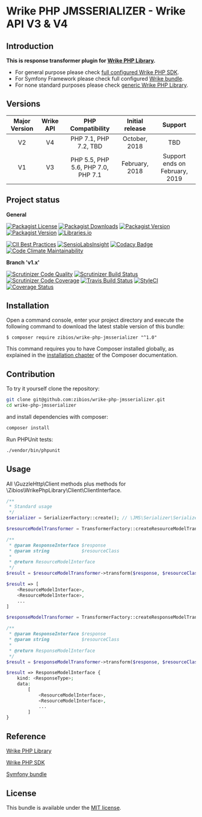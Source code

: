 Wrike PHP JMSSERIALIZER - Wrike API V3 & V4
===========================================

Introduction
------------

**This is response transformer plugin for [Wrike PHP Library](https://github.com/zibios/wrike-php-library).**

* For general purpose please check [full configured Wrike PHP SDK](https://github.com/zibios/wrike-php-sdk).
* For Symfony Framework please check full configured [Wrike bundle](https://github.com/zibios/wrike-bundle).
* For none standard purposes please check [generic Wrike PHP Library](https://github.com/zibios/wrike-php-library).

Versions
--------
| Major Version | Wrike API | PHP Compatibility                  | Initial release | Support                        |
|:-------------:|:---------:|:----------------------------------:|:---------------:|:------------------------------:|
| V2            | V4        | PHP 7.1, PHP 7.2, TBD              | October, 2018   | TBD                            |
| V1            | V3        | PHP 5.5, PHP 5.6, PHP 7.0, PHP 7.1 | February, 2018  | Support ends on February, 2019 |

Project status
--------------

**General**

[![Packagist License](https://img.shields.io/packagist/l/zibios/wrike-php-jmsserializer.svg)](https://packagist.org/packages/zibios/wrike-php-jmsserializer)
[![Packagist Downloads](https://img.shields.io/packagist/dt/zibios/wrike-php-jmsserializer.svg)](https://packagist.org/packages/zibios/wrike-php-jmsserializer)
[![Packagist Version](https://img.shields.io/packagist/v/zibios/wrike-php-jmsserializer.svg)](https://packagist.org/packages/zibios/wrike-php-jmsserializer)
[![Packagist Version](https://img.shields.io/packagist/php-v/zibios/wrike-php-jmsserializer.svg)](https://packagist.org/packages/zibios/wrike-php-jmsserializer)
[![Libraries.io](https://img.shields.io/librariesio/github/zibios/wrike-php-jmsserializer.svg)](https://libraries.io/packagist/zibios%2Fwrike-php-jmsserializer)

[![CII Best Practices](https://bestpractices.coreinfrastructure.org/projects/1692/badge)](https://bestpractices.coreinfrastructure.org/projects/1692)
[![SensioLabsInsight](https://insight.sensiolabs.com/projects/c5257b55-3b63-4739-9e91-2f231d189691/mini.png)](https://insight.sensiolabs.com/projects/c5257b55-3b63-4739-9e91-2f231d189691)
[![Codacy Badge](https://api.codacy.com/project/badge/Grade/8d37c4ffd44647dba3f4e82dae223481)](https://www.codacy.com/app/zibios/wrike-php-jmsserializer)
[![Code Climate Maintainability](https://api.codeclimate.com/v1/badges/047196b5262f5adb15df/maintainability)](https://codeclimate.com/github/zibios/wrike-php-jmsserializer/maintainability)

**Branch 'v1.x'**

[![Scrutinizer Code Quality](https://scrutinizer-ci.com/g/zibios/wrike-php-jmsserializer/badges/quality-score.png?b=v1.x)](https://scrutinizer-ci.com/g/zibios/wrike-php-jmsserializer/?branch=v1.x)
[![Scrutinizer Build Status](https://scrutinizer-ci.com/g/zibios/wrike-php-jmsserializer/badges/build.png?b=v1.x)](https://scrutinizer-ci.com/g/zibios/wrike-php-jmsserializer/build-status/v1.x)
[![Scrutinizer Code Coverage](https://scrutinizer-ci.com/g/zibios/wrike-php-jmsserializer/badges/coverage.png?b=v1.x)](https://scrutinizer-ci.com/g/zibios/wrike-php-jmsserializer/?branch=v1.x)
[![Travis Build Status](https://travis-ci.org/zibios/wrike-php-jmsserializer.svg?branch=v1.x)](https://travis-ci.org/zibios/wrike-php-jmsserializer)
[![StyleCI](https://styleci.io/repos/81218726/shield?branch=v1.x)](https://styleci.io/repos/81218726)
[![Coverage Status](https://coveralls.io/repos/github/zibios/wrike-php-jmsserializer/badge.svg?branch=v1.x)](https://coveralls.io/github/zibios/wrike-php-jmsserializer?branch=v1.x)

Installation
------------
Open a command console, enter your project directory and execute the
following command to download the latest stable version of this bundle:

```console
$ composer require zibios/wrike-php-jmsserializer "^1.0"
```

This command requires you to have Composer installed globally, as explained
in the [installation chapter](https://getcomposer.org/doc/00-intro.md)
of the Composer documentation.

Contribution
------------
To try it yourself clone the repository:

```bash
git clone git@github.com:zibios/wrike-php-jmsserializer.git
cd wrike-php-jmsserializer
```

and install dependencies with composer:

```bash
composer install
```

Run PHPUnit tests:

```bash
./vendor/bin/phpunit
``` 

Usage
------------
All \GuzzleHttp\Client methods plus methods for \Zibios\WrikePhpLibrary\Client\ClientInterface.

```php
/**
 * Standard usage
 */
$serializer = SerializerFactory::create(); // \JMS\Serializer\SerializerInterface
```

```php
$resourceModelTransformer = TransformerFactory::createResourceModelTransformer($serializer);

/**
 * @param ResponseInterface $response
 * @param string            $resourceClass
 *
 * @return ResourceModelInterface
 */
$result = $resourceModelTransformer->transform($response, $resourceClass);

$result => [
    <ResourceModelInterface>,
    <ResourceModelInterface>,
    ...
]
```

```php
$responseModelTransformer = TransformerFactory::createResponseModelTransformer($serializer);

/**
 * @param ResponseInterface $response
 * @param string            $resourceClass
 *
 * @return ResponseModelInterface
 */
$result = $responseModelTransformer->transform($response, $resourceClass);

$result => ResponseModelInterface {
    kind: <ResponseType>;
    data:
        [
            <ResourceModelInterface>,
            <ResourceModelInterface>,
            ...
        ]
}
```

Reference
---------

[Wrike PHP Library](https://github.com/zibios/wrike-php-library)

[Wrike PHP SDK](https://github.com/zibios/wrike-php-sdk)

[Symfony bundle](https://github.com/zibios/wrike-bundle)

License
-------

This bundle is available under the [MIT license](LICENSE).
